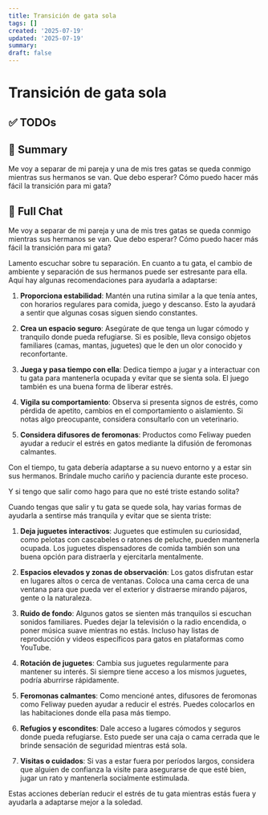 ```yaml
---
title: Transición de gata sola
tags: []
created: '2025-07-19'
updated: '2025-07-19'
summary:
draft: false
---
```


# Transición de gata sola

## ✅ TODOs


## 📌 Summary
Me voy a separar de mi pareja y una de mis tres gatas se queda conmigo mientras sus hermanos se van. Que debo esperar? Cómo puedo hacer más fácil la transición para mi gata?

## 🧠 Full Chat


Me voy a separar de mi pareja y una de mis tres gatas se queda conmigo mientras sus hermanos se van. Que debo esperar? Cómo puedo hacer más fácil la transición para mi gata?



Lamento escuchar sobre tu separación. En cuanto a tu gata, el cambio de ambiente y separación de sus hermanos puede ser estresante para ella. Aquí hay algunas recomendaciones para ayudarla a adaptarse:

1. **Proporciona estabilidad**: Mantén una rutina similar a la que tenía antes, con horarios regulares para comida, juego y descanso. Esto la ayudará a sentir que algunas cosas siguen siendo constantes.

2. **Crea un espacio seguro**: Asegúrate de que tenga un lugar cómodo y tranquilo donde pueda refugiarse. Si es posible, lleva consigo objetos familiares (camas, mantas, juguetes) que le den un olor conocido y reconfortante.

3. **Juega y pasa tiempo con ella**: Dedica tiempo a jugar y a interactuar con tu gata para mantenerla ocupada y evitar que se sienta sola. El juego también es una buena forma de liberar estrés.

4. **Vigila su comportamiento**: Observa si presenta signos de estrés, como pérdida de apetito, cambios en el comportamiento o aislamiento. Si notas algo preocupante, considera consultarlo con un veterinario.

5. **Considera difusores de feromonas**: Productos como Feliway pueden ayudar a reducir el estrés en gatos mediante la difusión de feromonas calmantes.

Con el tiempo, tu gata debería adaptarse a su nuevo entorno y a estar sin sus hermanos. Bríndale mucho cariño y paciencia durante este proceso.

Y si tengo que salir como hago para que no esté triste estando solita?

Cuando tengas que salir y tu gata se quede sola, hay varias formas de ayudarla a sentirse más tranquila y evitar que se sienta triste:

1. **Deja juguetes interactivos**: Juguetes que estimulen su curiosidad, como pelotas con cascabeles o ratones de peluche, pueden mantenerla ocupada. Los juguetes dispensadores de comida también son una buena opción para distraerla y ejercitarla mentalmente.

2. **Espacios elevados y zonas de observación**: Los gatos disfrutan estar en lugares altos o cerca de ventanas. Coloca una cama cerca de una ventana para que pueda ver el exterior y distraerse mirando pájaros, gente o la naturaleza.

3. **Ruido de fondo**: Algunos gatos se sienten más tranquilos si escuchan sonidos familiares. Puedes dejar la televisión o la radio encendida, o poner música suave mientras no estás. Incluso hay listas de reproducción y videos específicos para gatos en plataformas como YouTube.

4. **Rotación de juguetes**: Cambia sus juguetes regularmente para mantener su interés. Si siempre tiene acceso a los mismos juguetes, podría aburrirse rápidamente.

5. **Feromonas calmantes**: Como mencioné antes, difusores de feromonas como Feliway pueden ayudar a reducir el estrés. Puedes colocarlos en las habitaciones donde ella pasa más tiempo.

6. **Refugios y escondites**: Dale acceso a lugares cómodos y seguros donde pueda refugiarse. Esto puede ser una caja o cama cerrada que le brinde sensación de seguridad mientras está sola.

7. **Visitas o cuidados**: Si vas a estar fuera por períodos largos, considera que alguien de confianza la visite para asegurarse de que esté bien, jugar un rato y mantenerla socialmente estimulada.

Estas acciones deberían reducir el estrés de tu gata mientras estás fuera y ayudarla a adaptarse mejor a la soledad.